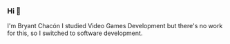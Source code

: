 ### Hi 👋

I'm Bryant Chacón I studied Video Games Development but there's no work for this, so I switched to software development.
